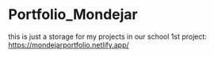 # Portfolio_Mondejar
this is just a storage for my projects in our school
1st project: https://mondejarportfolio.netlify.app/
